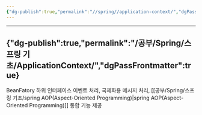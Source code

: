 ```yaml
---
{"dg-publish":true,"permalink":"//spring//application-context/","dgPassFrontmatter":true}
---
```



---
{"dg-publish":true,"permalink":"/공부/Spring/스프링 기초/ApplicationContext/","dgPassFrontmatter":true}
---


BeanFatory 하위 인터페이스 이벤트 처리, 국제화용 메시지 처리, [[공부/Spring/스프링 기초/spring AOP(Aspect-Oriented Programming)\|spring AOP(Aspect-Oriented Programming)]] 통합 기능 제공